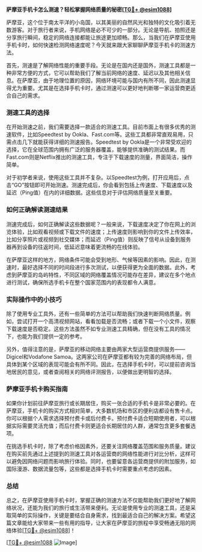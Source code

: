 **萨摩亚手机卡怎么测速？轻松掌握网络质量的秘密[[TG💪+ @esim1088](https://t.me/s/esim1088)]**

萨摩亚，这个位于南太平洋的小岛国，以其美丽的自然风光和独特的文化吸引着无数游客。对于旅行者来说，手机网络是必不可少的一部分。无论是导航、拍照还是分享旅行瞬间，稳定的网络连接都能让旅途更加顺畅。那么，当我们在萨摩亚使用手机卡时，如何快速检测网络速度呢？今天就来跟大家聊聊萨摩亚手机卡的测速方法。

首先，测速是了解网络性能的重要手段。无论是在国内还是国外，测速工具都是一种非常方便的方式，它可以帮助我们了解当前网络的速度、延迟以及其他相关信息。在萨摩亚，由于地理位置的原因，网络环境可能与国内有所不同，因此测速显得尤为重要。尤其是在选择手机卡时，通过测速可以更好地判断哪一家运营商更适合自己的需求。

### 测速工具的选择

在开始测速之前，我们需要选择一款适合的测速工具。目前市面上有很多优秀的测速软件，比如Speedtest by Ookla、Fast.com等。这些工具都非常直观易用，只需点击几下就能获得详细的测速报告。Speedtest by Ookla是一个非常受欢迎的选择，它在全球范围内拥有广泛的服务器覆盖，能够提供准确的测试结果。而Fast.com则是Netflix推出的测速工具，专注于下载速度的测量，界面简洁，操作简单。

对于初学者来说，使用这些工具并不复杂。以Speedtest为例，打开应用后，点击“GO”按钮即可开始测速。测速完成后，你会看到包括上传速度、下载速度以及延迟（Ping值）在内的详细数据。这些信息对于评估网络质量至关重要。

### 如何正确解读测速结果

测速完成后，如何正确解读这些数据呢？一般来说，下载速度决定了你在网上的浏览体验，比如观看视频或下载文件的速度；上传速度则影响到你的文件上传效率，比如分享照片或视频到社交媒体；而延迟（Ping值）则反映了信号从设备到服务器再到设备的往返时间，低延迟意味着更流畅的在线体验。

在萨摩亚这样的地方，网络条件可能会受到地形、气候等因素的影响。因此，在测速时，最好选择不同的时间段进行多次测试，以便获得更为全面的数据。此外，考虑到萨摩亚的岛屿特性，不同区域的网络覆盖情况可能存在差异，建议在多个地点进行测试，确保所选手机卡在整个国家范围内的表现都令人满意。

### 实际操作中的小技巧

除了使用专业工具外，还有一些简单的方法可以帮助我们快速判断网络质量。例如，尝试打开一个高清视频网站，看看加载是否流畅；或者下载一个小文件，观察下载速度是否稳定。这些方法虽然不如专业测速工具精确，但在没有工具的情况下，也能为我们提供一定的参考。

另外，值得注意的是，萨摩亚的移动网络主要由两家大型运营商提供服务——Digicel和Vodafone Samoa。这两家公司在萨摩亚都有较为完善的网络布局，但具体到某个区域的表现可能会有所不同。因此，在选择手机卡时，可以提前咨询当地居民的意见，或者查阅相关的网络评测报告，以便做出更明智的选择。

### 萨摩亚手机卡购买指南

如果你计划前往萨摩亚旅行或长期居住，购买一张合适的手机卡是非常必要的。在萨摩亚，手机卡的购买方式相对简单，大多数机场和市区的便利店都设有售卡点。你可以根据个人需求选择预付费卡或后付费卡。预付费卡适合短期使用者，可以根据实际需要灵活充值；而后付费卡则更适合长期居住的人群，通常包含更多套餐选项。

在挑选手机卡时，除了考虑价格因素外，还要关注网络覆盖范围和服务质量。建议在购买前先通过上述提到的测速工具对各运营商的网络性能进行对比分析，这样可以避免因网络问题而影响旅行体验。同时，也要留意各运营商提供的附加服务，如国际漫游、数据流量包等，这些都是选择手机卡时需要重点考虑的因素。

### 总结

总之，在萨摩亚使用手机卡时，掌握正确的测速方法不仅能帮助我们更好地了解网络状况，还能为我们的旅行或生活带来便利。无论是使用专业的测速工具，还是采取简单的实际操作，关键是要结合自身需求，找到最适合自己的解决方案。希望这篇文章能给大家带来一些有用的指导，让大家在萨摩亚的旅程中享受畅通无阻的网络体验[[TG💪+ @esim1088](https://t.me/s/esim1088)]！

[[TG💪+ @esim1088](https://t.me/s/esim1088) ![Image](https://i.postimg.cc/4NQfJmqS/Snipaste-2025-05-13-00-14-12.png)]